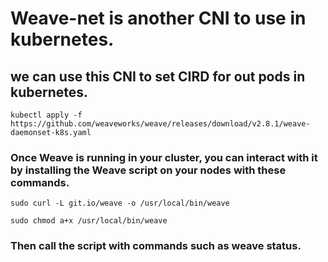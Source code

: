 # Weave-net is another CNI to use in kubernetes.
## we can use this CNI to set CIRD for out pods in kubernetes.
```
kubectl apply -f https://github.com/weaveworks/weave/releases/download/v2.8.1/weave-daemonset-k8s.yaml
```
### Once Weave is running in your cluster, you can interact with it by installing the Weave script on your nodes with these commands.
```
sudo curl -L git.io/weave -o /usr/local/bin/weave
```
```
sudo chmod a+x /usr/local/bin/weave
```
### Then call the script with commands such as weave status.
